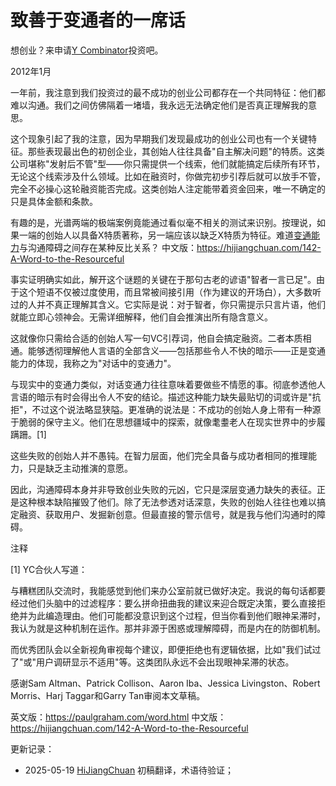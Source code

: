 


# 致善于变通者的一席话

想创业？来申请[Y Combinator](http://ycombinator.com/apply.html)投资吧。

2012年1月

一年前，我注意到我们投资过的最不成功的创业公司都存在一个共同特征：他们都难以沟通。我们之间仿佛隔着一堵墙，我永远无法确定他们是否真正理解我的意思。

这个现象引起了我的注意，因为早期我们发现最成功的创业公司也有一个关键特征。那些表现最出色的初创企业，其创始人往往具备"自主解决问题"的特质。这类公司堪称"发射后不管"型——你只需提供一个线索，他们就能搞定后续所有环节，无论这个线索涉及什么领域。比如在融资时，你做完初步引荐后就可以放手不管，完全不必操心这轮融资能否完成。这类创始人注定能带着资金回来，唯一不确定的只是具体金额和条款。

有趣的是，光谱两端的极端案例竟能通过看似毫不相关的测试来识别。按理说，如果一端的创始人以具备X特质著称，另一端应该以缺乏X特质为特征。难道[变通能力](英文版：https://paulgraham.com/relres.html)与沟通障碍之间存在某种反比关系？
中文版：https://hijiangchuan.com/142-A-Word-to-the-Resourceful

事实证明确实如此，解开这个谜题的关键在于那句古老的谚语"智者一言已足"。由于这个短语不仅被过度使用，而且常被间接引用（作为建议的开场白），大多数听过的人并不真正理解其含义。它实际是说：对于智者，你只需提示只言片语，他们就能立即心领神会。无需详细解释，他们自会推演出所有隐含意义。

这就像你只需给合适的创始人写一句VC引荐词，他自会搞定融资。二者本质相通。能够透彻理解他人言语的全部含义——包括那些令人不快的暗示——正是变通能力的体现，我称之为"对话中的变通力"。

与现实中的变通力类似，对话变通力往往意味着要做些不情愿的事。彻底参透他人言语的暗示有时会得出令人不安的结论。描述这种能力缺失最贴切的词或许是"抗拒"，不过这个说法略显狭隘。更准确的说法是：不成功的创始人身上带有一种源于脆弱的保守主义。他们在思想疆域中的探索，就像耄耋老人在现实世界中的步履蹒跚。[1]

这些失败的创始人并不愚钝。在智力层面，他们完全具备与成功者相同的推理能力，只是缺乏主动推演的意愿。

因此，沟通障碍本身并非导致创业失败的元凶，它只是深层变通力缺失的表征。正是这种根本缺陷摧毁了他们。除了无法参透对话深意，失败的创始人往往也难以搞定融资、获取用户、发掘新创意。但最直接的警示信号，就是我与他们沟通时的障碍。

注释

[1] YC合伙人写道：

与糟糕团队交流时，我能感觉到他们来办公室前就已做好决定。我说的每句话都要经过他们头脑中的过滤程序：要么拼命扭曲我的建议来迎合既定决策，要么直接拒绝并为此编造理由。他们可能都没意识到这个过程，但当你看到他们眼神呆滞时，我认为就是这种机制在运作。那并非源于困惑或理解障碍，而是内在的防御机制。

而优秀团队会以全新视角审视每个建议，即便拒绝也有逻辑依据，比如"我们试过了"或"用户调研显示不适用"等。这类团队永远不会出现眼神呆滞的状态。

感谢Sam Altman、Patrick Collison、Aaron Iba、Jessica Livingston、Robert Morris、Harj Taggar和Garry Tan审阅本文草稿。

英文版：https://paulgraham.com/word.html
中文版：https://hijiangchuan.com/142-A-Word-to-the-Resourceful



更新记录：
- 2025-05-19 [HiJiangChuan](https://hijiangchuan.com) 初稿翻译，术语待验证；
